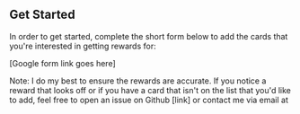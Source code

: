 ## Get Started 

In order to get started, complete the short form below to add the cards that you're interested in getting rewards for:


[Google form link goes here]





Note: I do my best to ensure the rewards are accurate. If you notice a reward that looks off or if you have a card that isn't on the list that you'd like to add, feel free to open an issue on Github [link] or contact me via email at



